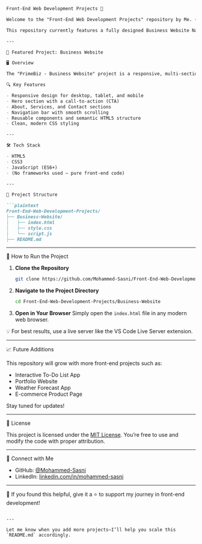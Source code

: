 ````markdown
Front-End Web Development Projects 🚀

Welcome to the "Front-End Web Development Projects" repository by Me. (https://github.com/Mohammed-Sasni)!

This repository currently features a fully designed Business Website Named "PrimeBiz". Built using HTML, CSS, and JavaScript. It's part of an ongoing effort to sharpen front-end development skills by building real-world UI projects.

---

📌 Featured Project: Business Website

🖥️ Overview

The "PrimeBiz - Business Website" project is a responsive, multi-section website template designed for small to medium-sized businesses. It offers a clean layout, intuitive navigation, and modern styling to create a professional online presence.

🔍 Key Features

- Responsive design for desktop, tablet, and mobile
- Hero section with a call-to-action (CTA)
- About, Services, and Contact sections
- Navigation bar with smooth scrolling
- Reusable components and semantic HTML5 structure
- Clean, modern CSS styling

---

🛠️ Tech Stack

- HTML5
- CSS3
- JavaScript (ES6+)
- (No frameworks used – pure front-end code)

---

📂 Project Structure

```plaintext
Front-End-Web-Development-Projects/
├── Business-Website/
│   ├── index.html
│   ├── style.css
│   └── script.js
├── README.md
````

---

🚀 How to Run the Project

1. **Clone the Repository**

   ```bash
   git clone https://github.com/Mohammed-Sasni/Front-End-Web-Development-Projects.git
   ```

2. **Navigate to the Project Directory**

   ```bash
   cd Front-End-Web-Development-Projects/Business-Website
   ```

3. **Open in Your Browser**
   Simply open the `index.html` file in any modern web browser.

💡 For best results, use a live server like the VS Code Live Server extension.

---

📈 Future Additions

This repository will grow with more front-end projects such as:

* Interactive To-Do List App
* Portfolio Website
* Weather Forecast App
* E-commerce Product Page

Stay tuned for updates!

---

📄 License

This project is licensed under the [MIT License](LICENSE).
You’re free to use and modify the code with proper attribution.

---

🔗 Connect with Me

* GitHub: [@Mohammed-Sasni](https://github.com/Mohammed-Sasni)
* LinkedIn: [linkedin.com/in/mohammed-sasni](https://linkedin.com/in/mohammed-sasni)

---

🌟 If you found this helpful, give it a ⭐️ to support my journey in front-end development!

```

---

Let me know when you add more projects—I’ll help you scale this `README.md` accordingly.
```
